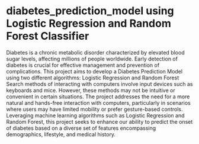 # diabetes_prediction_model using Logistic Regression and Random Forest Classifier
Diabetes is a chronic metabolic disorder characterized by elevated blood sugar levels, affecting millions of people worldwide. Early detection of diabetes is crucial for effective management and prevention of complications. This project aims to develop a Diabetes Prediction Model using two different algorithms:
 Logistic Regression and Random Forest Search methods of interacting with computers involve input devices such as keyboards and mice. However, these methods may not be intuitive or convenient in certain situations. The project addresses the need for a more natural and hands-free interaction with computers, particularly in scenarios where users may have limited mobility or prefer gesture-based controls.
Leveraging machine learning algorithms such as Logistic Regression and Random Forest, this project seeks to enhance our ability to predict the onset of diabetes based on a diverse set of features encompassing demographics, lifestyle, and medical history.

